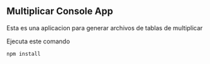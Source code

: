 ## Multiplicar Console App

Esta es una aplicacion para generar archivos de tablas de multiplicar

Ejecuta este comando

````````````
npm install
````````````
